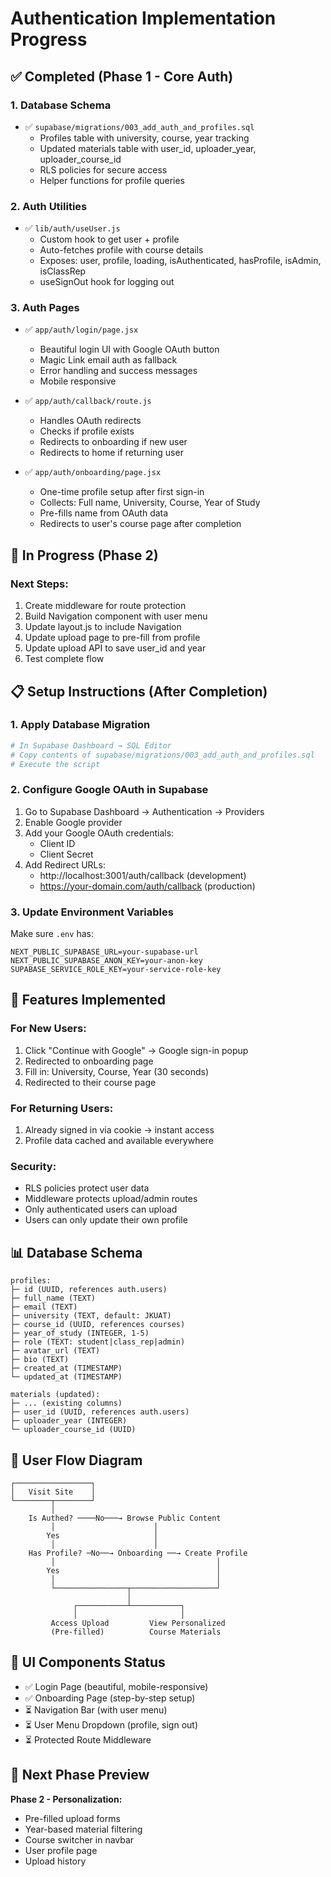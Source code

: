 # Authentication Implementation Progress

## ✅ Completed (Phase 1 - Core Auth)

### 1. Database Schema
- ✅ `supabase/migrations/003_add_auth_and_profiles.sql`
  - Profiles table with university, course, year tracking
  - Updated materials table with user_id, uploader_year, uploader_course_id
  - RLS policies for secure access
  - Helper functions for profile queries

### 2. Auth Utilities
- ✅ `lib/auth/useUser.js`
  - Custom hook to get user + profile
  - Auto-fetches profile with course details
  - Exposes: user, profile, loading, isAuthenticated, hasProfile, isAdmin, isClassRep
  - useSignOut hook for logging out

### 3. Auth Pages
- ✅ `app/auth/login/page.jsx`
  - Beautiful login UI with Google OAuth button
  - Magic Link email auth as fallback
  - Error handling and success messages
  - Mobile responsive

- ✅ `app/auth/callback/route.js`
  - Handles OAuth redirects
  - Checks if profile exists
  - Redirects to onboarding if new user
  - Redirects to home if returning user

- ✅ `app/auth/onboarding/page.jsx`
  - One-time profile setup after first sign-in
  - Collects: Full name, University, Course, Year of Study
  - Pre-fills name from OAuth data
  - Redirects to user's course page after completion

## 🚧 In Progress (Phase 2)

### Next Steps:
1. Create middleware for route protection
2. Build Navigation component with user menu
3. Update layout.js to include Navigation
4. Update upload page to pre-fill from profile
5. Update upload API to save user_id and year
6. Test complete flow

## 📋 Setup Instructions (After Completion)

### 1. Apply Database Migration
```bash
# In Supabase Dashboard → SQL Editor
# Copy contents of supabase/migrations/003_add_auth_and_profiles.sql
# Execute the script
```

### 2. Configure Google OAuth in Supabase
1. Go to Supabase Dashboard → Authentication → Providers
2. Enable Google provider
3. Add your Google OAuth credentials:
   - Client ID
   - Client Secret
4. Add Redirect URLs:
   - http://localhost:3001/auth/callback (development)
   - https://your-domain.com/auth/callback (production)

### 3. Update Environment Variables
Make sure `.env` has:
```
NEXT_PUBLIC_SUPABASE_URL=your-supabase-url
NEXT_PUBLIC_SUPABASE_ANON_KEY=your-anon-key
SUPABASE_SERVICE_ROLE_KEY=your-service-role-key
```

## 🎯 Features Implemented

### For New Users:
1. Click "Continue with Google" → Google sign-in popup
2. Redirected to onboarding page
3. Fill in: University, Course, Year (30 seconds)
4. Redirected to their course page

### For Returning Users:
1. Already signed in via cookie → instant access
2. Profile data cached and available everywhere

### Security:
- RLS policies protect user data
- Middleware protects upload/admin routes
- Only authenticated users can upload
- Users can only update their own profile

## 📊 Database Schema

```
profiles:
├─ id (UUID, references auth.users)
├─ full_name (TEXT)
├─ email (TEXT)
├─ university (TEXT, default: JKUAT)
├─ course_id (UUID, references courses)
├─ year_of_study (INTEGER, 1-5)
├─ role (TEXT: student|class_rep|admin)
├─ avatar_url (TEXT)
├─ bio (TEXT)
├─ created_at (TIMESTAMP)
└─ updated_at (TIMESTAMP)

materials (updated):
├─ ... (existing columns)
├─ user_id (UUID, references auth.users)
├─ uploader_year (INTEGER)
└─ uploader_course_id (UUID)
```

## 🔄 User Flow Diagram

```
┌─────────────────┐
│   Visit Site    │
└────────┬────────┘
         │
    Is Authed? ────No───→ Browse Public Content
         │                      │
        Yes                     │
         │                      │
    Has Profile? ─No──→ Onboarding ──→ Create Profile
         │                                    │
        Yes                                   │
         │                                    │
         └────────────────┬───────────────────┘
                          │
              ┌───────────┴───────────┐
              │                       │
         Access Upload         View Personalized
         (Pre-filled)          Course Materials
```

## 🎨 UI Components Status

- ✅ Login Page (beautiful, mobile-responsive)
- ✅ Onboarding Page (step-by-step setup)
- ⏳ Navigation Bar (with user menu)
- ⏳ User Menu Dropdown (profile, sign out)
- ⏳ Protected Route Middleware

## 🚀 Next Phase Preview

**Phase 2 - Personalization:**
- Pre-filled upload forms
- Year-based material filtering
- Course switcher in navbar
- User profile page
- Upload history
